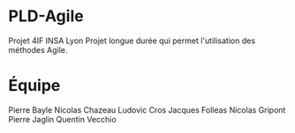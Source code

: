 # PLD-Agile
Projet 4IF INSA Lyon
Projet longue durée qui permet l'utilisation des méthodes Agile.

# Équipe
Pierre Bayle
Nicolas Chazeau
Ludovic Cros
Jacques Folleas
Nicolas Gripont
Pierre Jaglin
Quentin Vecchio

